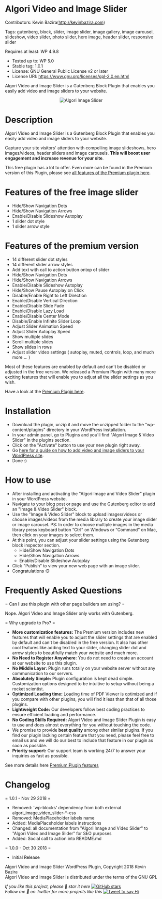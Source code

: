 # Algori Video and Image Slider

Contributors: Kevin Bazira(http://kevinbazira.com)

Tags: gutenberg, block, slider, image slider, image gallery, image carousel, slideshow, video slider, photo slider, hero image, header slider, responsive slider

Requires at least: WP 4.9.8
* Tested up to: WP 5.0
* Stable tag: 1.0.1
* License: GNU General Public License v2 or later
* License URI: https://www.gnu.org/licenses/gpl-2.0.en.html

Algori Video and Image Slider is a Gutenberg Block Plugin that enables you easily add video and image sliders to your website.

<p align="center">
  <img src="http://kevinbazira.com/images/articles/algori-image-and-video-slider-pro-for-wordpress-gutenberg.jpg" alt="Algori Image Slider">
</p>

# Description 

Algori Video and Image Slider is a Gutenberg Block Plugin that enables you easily add video and image sliders to your website. 

Capture your site visitors' attention with compelling image slideshows, hero images/videos, header sliders and image carousels. **This will boost user engagement and increase revenue for your site**.

This free plugin has a lot to offer. Even more can be found in the Premium version of this Plugin, please see [all features of the Premium plugin here](http://www.kevinbazira.com/blog/article/algori-image-and-video-slider-pro-for-wordpress-gutenberg#features).

# Features of the free image slider

* Hide/Show Navigation Dots
* Hide/Show Navigation Arrows
* Enable/Disable Slideshow Autoplay
* 1 slider dot style
* 1 slider arrow style

# Features of the premium version

* 14 different slider dot styles
* 14 different slider arrow styles
* Add text with call to action button ontop of slider
* Hide/Show Navigation Dots
* Hide/Show Navigation Arrows
* Enable/Disable Slideshow Autoplay
* Hide/Show Pause Autoplay on Click
* Disable/Enable Right to Left Direction
* Enable/Disable Vertical Direction
* Enable/Disable Slide Fade
* Enable/Disable Lazy Load
* Enable/Disable Center Mode
* Disable/Enable Infinite Slider Loop
* Adjust Slider Animation Speed
* Adjust Slider Autoplay Speed
* Show multiple slides
* Scroll multiple slides
* Show slides in rows
* Adjust slider video settings ( autoplay, muted, controls, loop, and much more ... )

Most of these features are enabled by default and can't be disabled or adjusted in the free version. We released a Premium Plugin with many more exciting features that will enable you to adjust all the slider settings as you wish.

Have a look at the [Premium Plugin here](https://codecanyon.net/item/algori-image-and-video-slider-pro-for-wordpress-gutenberg/22818690).

# Installation

* Download the plugin, unzip it and move the unzipped folder to the "wp-content/plugins" directory in your WordPress installation.
* In your admin panel, go to Plugins and you'll find "Algori Image & Video Slider" in the plugins section.
* Click on the "Activate" button to use your new plugin right away.
* Go [here for a guide on how to add video and image sliders to your WordPress site](http://www.kevinbazira.com/blog/article/algori-image-and-video-slider-pro-for-wordpress-gutenberg#documentation).
* Done :)

# How to use 

* After installing and activating the "Algori Image and Video Slider" plugin in your WordPress website.
* Navigate to your blog post or page and use the Gutenberg editor to add an "Image & Video Slider" block.
* Use the "Image & Video Slider" block to upload images/videos or choose images/videos from the media library to create your image slider or image carousel.
  PS: In order to choose multiple images in the media library press keyboard button “Ctrl” on Windows or “Command” on Mac, then click on your images to select them.
* At this point, you can adjust your slider settings using the Gutenberg block inspector section.
	- Hide/Show Navigation Dots
	- Hide/Show Navigation Arrows
	- Enable/Disable Slideshow Autoplay
* Click "Publish" to view your new web page with an image slider.
* Congratulations :D

# Frequently Asked Questions

= Can I use this plugin with other page builders am using? =

Nope. Algori Video and Image Slider only works with Gutenberg.

= Why upgrade to Pro? =

* **More customization features:** The Premium version includes new features that will enable you to adjust the slider settings that are enabled by default and can't be disabled in the free version. It also has other cool features like adding text to your slider, changing slider dot and arrow styles to beautifully match your website and much more.
* **No Need to Register Anywhere:** You do not need to create an account at our website to use this plugin.
* **No Middle Layer:** Plugin runs totally on your website server without any communication to our servers.
* **Absolutely Simple:** Plugin configuration is kept dead simple. Customization options designed to be intuitive to setup without being a rocket scientist.
* **Optimized Loading time:** Loading time of PDF Viewer is optimized and if you compare with other plugins, you will find it less than that of all those plugins.
* **Lightweight Code:** Our developers follow best coding practices to ensure efficient loading and performance.
* **No Coding Skills Required:** Algori Video and Image Slider Plugin is easy to use and does almost everything for you without touching the code.
* We promise to provide **best quality** among other similar plugins. If you find our plugin lacking certain feature that you need, please feel free to email us and we will do our best to include that feature in our plugin as soon as possible.
* **Priority support:** Our support team is working 24/7 to answer your inquiries as fast as possible.

See more details here [Premium Plugin features](http://www.kevinbazira.com/blog/article/algori-image-and-video-slider-pro-for-wordpress-gutenberg)

# Changelog

= 1.0.1 - Nov 29 2018 =
* Removed: 'wp-blocks' dependency from both external algori_image_video_slider-*-css
* Removed: MediaPlaceholder labels name
* Added: MediaPlaceholder labels instructions
* Changed: all documentation from "Algori Image and Video Slider" to "Algori Video and Image Slider" for SEO purposes
* Added: Social call to action into README.md

= 1.0.0 - Oct 30 2018 =
* Initial Release

Algori Video and Image Slider WordPress Plugin, Copyright 2018 Kevin Bazira
<br/>
Algori Video and Image Slider is distributed under the terms of the GNU GPL


_If you like this project, please 🌟 star it here_ [![GitHub stars](https://img.shields.io/github/stars/kevinbazira/algori-image-and-video-slider-lite.svg?label=Stars&style=social)](https://github.com/kevinbazira/algori-image-and-video-slider-lite)
<br/>
_Follow me 👋 on Twitter for more projects like this_ [![Tweet to say Hi](https://img.shields.io/twitter/follow/kevinbazira.svg?style=social&label=Tweet%20@kevinbazira)](https://twitter.com/kevinbazira/)


